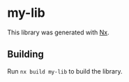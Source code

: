 # my-lib

This library was generated with [Nx](https://nx.dev).

## Building

Run `nx build my-lib` to build the library.
